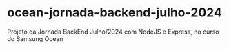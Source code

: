 # ocean-jornada-backend-julho-2024
Projeto da Jornada BackEnd Julho/2024 com NodeJS e Express, no curso do Samsung Ocean
